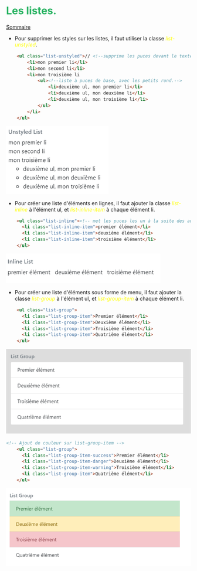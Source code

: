 
# <div style="color: #26B260">**Les listes.**</div>

[Sommaire](./00-Sommaire.md)

- Pour supprimer les styles sur les listes, il faut utiliser la classe <span style="color: yellow">*list-unstyled*</span>.

```html
    <ul class="list-unstyled">// <!--supprime les puces devant le texte.-->
        <li>mon premier li</li>
        <li>mon second li</li>
        <li>mon troisième li
            <ul><!--liste à puces de base, avec les petits rond.-->
                <li>deuxième ul, mon premier li</li>
                <li>deuxième ul, mon deuxième li</li>
                <li>deuxième ul, mon troisième li</li>
            </ul>
        </li>
    </ul>
```

![Unstyled-list.png](images/Unstyled-list.png)

- Pour créer une liste d'éléments en lignes, il faut ajouter la classe <span style="color: yellow">*list-inline*</span> à l'élément ul, et <span style="color: yellow">*list-inline-item*</span> à chaque élément li.

```html
    <ul class="list-inline"><!-- met les puces les un à la suite des autres, horizontalemment.-->
      <li class="list-inline-item">premier élément</li>
      <li class="list-inline-item">deuxième élément</li>
      <li class="list-inline-item">troisième élément</li>
    </ul>
```

![liste-inline.png](images/liste-inline.png)

- Pour créer une liste d'éléments sous forme de menu, il faut ajouter la classe <span style="color: yellow">*list-group*</span> à l'élément ul, et <span style="color: yellow">*list-group-item*</span> à chaque élément li.

```html
    <ul class="list-group">
      <li class="list-group-item">Premier élément</li>
      <li class="list-group-item">Deuxième élément</li>
      <li class="list-group-item">Troisième élément</li>
      <li class="list-group-item">Quatrième élément</li>
    </ul>   
```

![liste-groupe.png](images/liste-groupe.png)

```html
<!-- Ajout de couleur sur list-group-item -->
    <ul class="list-group">
      <li class="list-group-item-success">Premier élément</li>
      <li class="list-group-item-danger">Deuxième élément</li>
      <li class="list-group-item-warning">Troisième élément</li>
      <li class="list-group-item">Quatrième élément</li>
    </ul>   
```

![liste-groupe-color.png](images/liste-groupe-color.png)